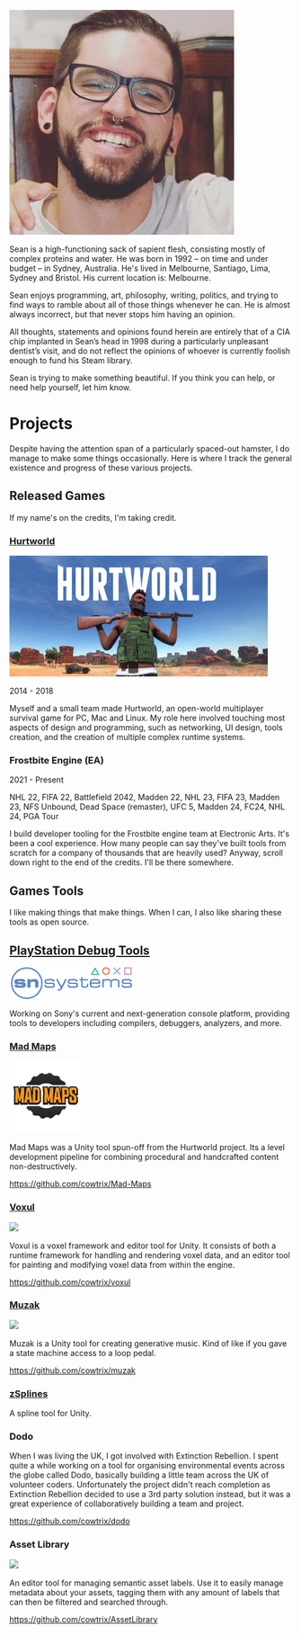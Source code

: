 ![My Face.](face.jpg)

Sean is a high-functioning sack of sapient flesh, consisting mostly of complex proteins and water. He was born in 1992 – on time and under budget – in Sydney, Australia. He's lived in Melbourne, Santiago, Lima, Sydney and Bristol. His current location is: Melbourne.

Sean enjoys programming, art, philosophy, writing, politics, and trying to find ways to ramble about all of those things whenever he can. He is almost always incorrect, but that never stops him having an opinion.

All thoughts, statements and opinions found herein are entirely that of a CIA chip implanted in Sean’s head in 1998 during a particularly unpleasant dentist’s visit, and do not reflect the opinions of whoever is currently foolish enough to fund his Steam library.

Sean is trying to make something beautiful. If you think you can help, or need help yourself, let him know.

# Projects

Despite having the attention span of a particularly spaced-out hamster, I do manage to make some things occasionally. Here is where I track the general existence and progress of these various projects.

## Released Games

If my name's on the credits, I'm taking credit.
### [Hurtworld](/hurtworld)

![](/hurtworld.jpg)

2014 - 2018

Myself and a small team made Hurtworld, an open-world multiplayer survival game for PC, Mac and Linux. My role here involved touching most aspects of design and programming, such as networking, UI design, tools creation, and the creation of multiple complex runtime systems.

### Frostbite Engine (EA)

2021 - Present

NHL 22, FIFA 22, Battlefield 2042, Madden 22, NHL 23, FIFA 23, Madden 23, NFS Unbound, Dead Space (remaster), UFC 5, Madden 24, FC24, NHL 24, PGA Tour

I build developer tooling for the Frostbite engine team at Electronic Arts. It's been a cool experience. How many people can say they've built tools from scratch for a company of thousands that are heavily used? Anyway, scroll down right to the end of the credits. I'll be there somewhere.

## Games Tools

I like making things that make things. When I can, I also like sharing these tools as open source.

## [PlayStation Debug Tools](https://www.snsystems.com/)

![](SNSystems.png)

Working on Sony's current and next-generation console platform, providing tools to developers including compilers, debuggers, analyzers, and more.
### [Mad Maps](/mad-maps)

![](https://raw.githubusercontent.com/cowtrix/Mad-Maps/refs/heads/master/Branding/Logo.png)

Mad Maps was a Unity tool spun-off from the Hurtworld project. Its a level development pipeline for combining procedural and handcrafted content non-destructively.

https://github.com/cowtrix/Mad-Maps

### [Voxul](/voxul)

![](https://user-images.githubusercontent.com/5094696/149266031-c3606c4f-bbb0-4726-8692-45b26ac7ef25.png)

Voxul is a voxel framework and editor tool for Unity. It consists of both a runtime framework for handling and rendering voxel data, and an editor tool for painting and modifying voxel data from within the engine.

https://github.com/cowtrix/voxul
### [Muzak](/muzak)

![](https://user-images.githubusercontent.com/5094696/184394252-05392ede-77c9-4e1e-b5bb-5d20298c1bc4.PNG)

Muzak is a Unity tool for creating generative music. Kind of like if you gave a state machine access to a loop pedal.

https://github.com/cowtrix/muzak

### [zSplines](https://github.com/cowtrix/zSplines)

A spline tool for Unity.

### Dodo

When I was living the UK, I got involved with Extinction Rebellion. I spent quite a while working on a tool for organising environmental events across the globe called Dodo, basically building a little team across the UK of volunteer coders. Unfortunately the project didn't reach completion as Extinction Rebellion decided to use a 3rd party solution instead, but it was a great experience of collaboratively building a team and project.

https://github.com/cowtrix/dodo

### Asset Library

![](https://user-images.githubusercontent.com/5094696/187627985-e459bdc0-75b3-47cf-b3ff-946c30c92162.PNG)

An editor tool for managing semantic asset labels. Use it to easily manage metadata about your assets, tagging them with any amount of labels that can then be filtered and searched through.

https://github.com/cowtrix/AssetLibrary